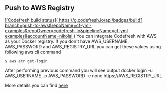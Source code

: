 ## Push to AWS Registry
[![Codefresh build status]( https://g.codefresh.io/api/badges/build?branch=push-to-aws&repoName=cf-yml-examples&repoOwner=codefresh-io&pipelineName=cf-yml examples&accountName=nikolai )]( https://g.codefresh.io/repositories/codefresh-io/cf-yml-examples/builds?filter=trigger:build )
You can integrate Codefresh with AWS as your Docker registry.
If you don't have AWS_USERNAME, AWS_PASSWORD and AWS_REGISTRY_URL you can get these values using following aws cli command

```
$ aws ecr get-login
```

After performing previous command you will see output
docker login -u AWS_USERNAME -p AWS_PASSWORD -e none https://AWS_REGISTRY_URL

More details you can find [here](http://docs.aws.amazon.com/AmazonECR/latest/userguide/docker-push-ecr-image.html)


